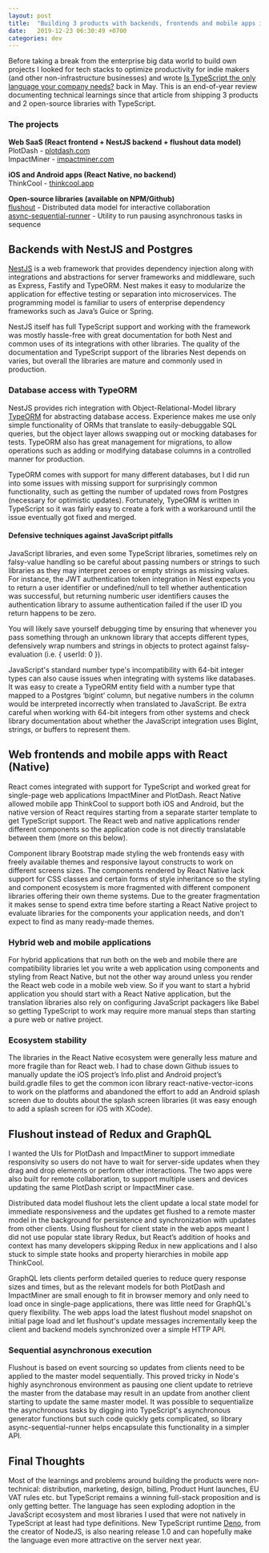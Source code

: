 ```yaml
---
layout: post
title:  "Building 3 products with backends, frontends and mobile apps in TypeScript"
date:   2019-12-23 06:30:49 +0700
categories: dev
---
```

Before taking a break from the enterprise big data world to build own projects I looked for tech stacks to optimize productivity for indie makers (and other non-infrastructure businesses) and wrote [Is TypeScript the only language your company needs?](/dev/2019/05/03/is-typescript-the-only-language-your-company-needs.html) back in May. This is an end-of-year review documenting technical learnings since that article from shipping 3 products and 2 open-source libraries with TypeScript.

### The projects
**Web SaaS (React frontend + NestJS backend + flushout data model)**   
PlotDash - [plotdash.com](https://plotdash.com)   
ImpactMiner - [impactminer.com](https://impactminer.com)

**iOS and Android apps (React Native, no backend)**   
ThinkCool - [thinkcool.app](https://thinkcool.app)

**Open-source libraries (available on NPM/Github)**   
[flushout](https://github.com/saarw/flushout) - Distributed data model for interactive collaboration   
[async-sequential-runner](https://github.com/saarw/async-sequential-runner) - Utility to run pausing asynchronous tasks in sequence

## Backends with NestJS and Postgres
[NestJS](https://nestjs.com/) is a web framework that provides dependency injection along with integrations and abstractions for server frameworks and middleware, such as Express, Fastify and TypeORM. Nest makes it easy to modularize the application for effective testing or separation into microservices. The programming model is familiar to users of enterprise dependency frameworks such as Java’s Guice or Spring.   

NestJS itself has full TypeScript support and working with the framework was mostly hassle-free with great documentation for both Nest and common uses of its integrations with other libraries. The quality of the documentation and TypeScript support of the libraries Nest depends on varies, but overall the libraries are mature and commonly used in production.   

### Database access with TypeORM   
NestJS provides rich integration with Object-Relational-Model library [TypeORM](https://typeorm.io/) for abstracting database access. Experience makes me use only simple functionality of ORMs that translate to easily-debuggable SQL queries, but the object layer allows swapping out or mocking databases for tests. TypeORM also has great management for migrations, to allow operations such as adding or modifying database columns in a controlled manner for production.   

TypeORM comes with support for many different databases, but I did run into some issues with missing support for surprisingly common functionality, such as getting the number of updated rows from Postgres (necessary for optimistic updates). Fortunately, TypeORM is written in TypeScript so it was fairly easy to create a fork with a workaround until the issue eventually got fixed and merged.   

#### Defensive techniques against JavaScript pitfalls
JavaScript libraries, and even some TypeScript libraries, sometimes rely on falsy-value handling so be careful about passing numbers or strings to such libraries as they may interpret zeroes or empty strings as missing values. For instance, the JWT authentication token integration in Nest expects you to return a user identifier or undefined/null to tell whether authentication was successful, but returning numberic user identifiers causes the authentication library to assume authentication failed if the user ID you return happens to be zero.

You will likely save yourself debugging time by ensuring that whenever you pass something through an unknown library that accepts different types, defensively wrap numbers and strings in objects to protect against falsy-evaluation (i.e. { userId: 0 }).   

JavaScript's standard number type's incompatibility with 64-bit integer types can also cause issues when integrating with systems like databases. It was easy to create a TypeORM entity field with a number type that mapped to a Postgres ‘bigint’ column, but negative numbers in the column would be interpreted incorrectly when translated to JavaScript. Be extra careful when working with 64-bit integers from other systems and check library documentation about whether the JavaScript integration uses BigInt, strings, or buffers to represent them.   

## Web frontends and mobile apps with React (Native)   
React comes integrated with support for TypeScript and worked great for single-page web applications ImpactMiner and PlotDash. React Native allowed mobile app ThinkCool to support both iOS and Android, but the native version of React requires starting from a separate starter template to get TypeScript support. The React web and native applications render different components so the application code is not directly translatable between them (more on this below).   

Component library Bootstrap made styling the web frontends easy with freely available themes and responsive layout constructs to work on different screens sizes. The components rendered by React Native lack support for CSS classes and certain forms of style inheritance so the styling and component ecosystem is more fragmented with different component libraries offering their own theme systems. Due to the greater fragmentation it makes sense to spend extra time before starting a React Native project to evaluate libraries for the components your application needs, and don't expect to find as many ready-made themes.   

### Hybrid web and mobile applications   
For hybrid applications that run both on the web and mobile there are compatibility libraries let you write a web application using components and styling from React Native, but not the other way around unless you render the React web code in a mobile web view. So if you want to start a hybrid application you should start with a React Native application, but the translation libraries also rely on configuring JavaScript packagers like Babel so getting TypeScript to work may require more manual steps than starting a pure web or native project.    

### Ecosystem stability
The libraries in the React Native ecosystem were generally less mature and more fragile than for React web. I had to chase down Github issues to manually update the iOS project’s Info.plist and Android project’s build.gradle files to get the common icon library react-native-vector-icons to work on the platforms and abandoned the effort to add an Android splash screen due to doubts about the splash screen libraries (it was easy enough to add a splash screen for iOS with XCode).   
## Flushout instead of Redux and GraphQL
I wanted the UIs for PlotDash and ImpactMiner to support immediate responsivity so users do not have to wait for server-side updates when they drag and drop elements or perform other interactions. The two apps were also built for remote collaboration, to support multiple users and devices updating the same PlotDash script or ImpactMiner case.    

Distributed data model flushout lets the client update a local state model for immediate responsiveness and the updates get flushed to a remote master model in the background for persistence and synchronization with updates from other clients. Using flushout for client state in the web apps meant I did not use popular state library Redux, but React’s addition of hooks and context has many developers skipping Redux in new applications and I also stuck to simple state hooks and property hierarchies in mobile app ThinkCool.

GraphQL lets clients perform detailed queries to reduce query response sizes and times, but as the relevant models for both PlotDash and ImpactMiner are small enough to fit in browser memory and only need to load once in single-page applications, there was little need for GraphQL's query flexibility. The web apps load the latest flushout model snapshot on initial page load and let flushout's update messages incrementally keep the client and backend models synchronized over a simple HTTP API.   

### Sequential asynchronous execution
Flushout is based on event sourcing so updates from clients need to be applied to the master model sequentially. This proved tricky in Node's highly asynchronous environment as pausing one client update to retrieve the master from the database may result in an update from another client starting to update the same master model. It was possible to sequentialize the asynchronous tasks by digging into TypeScript's asynchronous generator functions but such code quickly gets complicated, so library async-sequential-runner helps encapsulate this functionality in a simpler API.

## Final Thoughts
Most of the learnings and problems around building the products were non-technical: distribution, marketing, design, billing, Product Hunt launches, EU VAT rules etc. but TypeScript remains a winning full-stack proposition and is only getting better. The language has seen exploding adoption in the JavaScript ecosystem and most libraries I used that were not natively in TypeScript at least had type definitions. New TypeScript runtime [Deno](https://deno.land), from the creator of NodeJS, is also nearing release 1.0 and can hopefully make the language even more attractive on the server next year.
